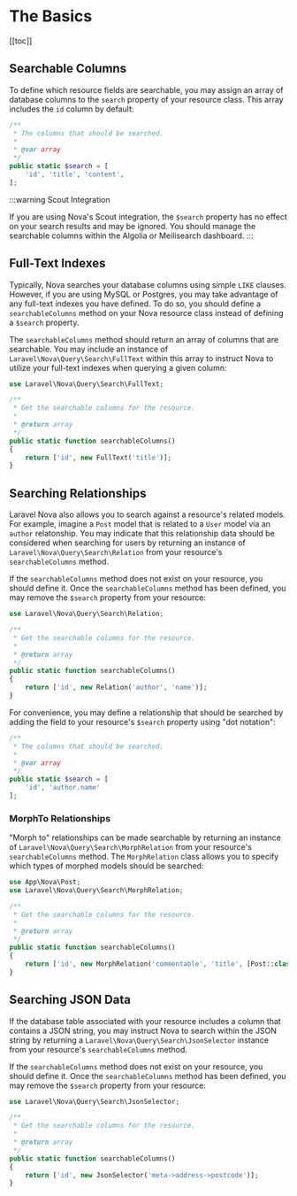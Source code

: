# The Basics

[[toc]]

## Searchable Columns

To define which resource fields are searchable, you may assign an array of database columns to the `search` property of your resource class. This array includes the `id` column by default:

```php
/**
 * The columns that should be searched.
 *
 * @var array
 */
public static $search = [
    'id', 'title', 'content',
];
```

:::warning Scout Integration

If you are using Nova's Scout integration, the `$search` property has no effect on your search results and may be ignored. You should manage the searchable columns within the Algolia or Meilisearch dashboard.
:::

## Full-Text Indexes

Typically, Nova searches your database columns using simple `LIKE` clauses. However, if you are using MySQL or Postgres, you may take advantage of any full-text indexes you have defined. To do so, you should define a `searchableColumns` method on your Nova resource class instead of defining a `$search` property.

The `searchableColumns` method should return an array of columns that are searchable. You may include an instance of `Laravel\Nova\Query\Search\FullText` within this array to instruct Nova to utilize your full-text indexes when querying a given column:

```php
use Laravel\Nova\Query\Search\FullText;

/**
 * Get the searchable columns for the resource.
 *
 * @return array
 */
public static function searchableColumns()
{
    return ['id', new FullText('title')];
}
```

## Searching Relationships

Laravel Nova also allows you to search against a resource's related models. For example, imagine a `Post` model that is related to a `User` model via an `author` relatonship. You may indicate that this relationship data should be considered when searching for users by returning an instance of `Laravel\Nova\Query\Search\Relation` from your resource's `searchableColumns` method.

If the `searchableColumns` method does not exist on your resource, you should define it. Once the `searchableColumns` method has been defined, you may remove the `$search` property from your resource:

```php
use Laravel\Nova\Query\Search\Relation;

/**
 * Get the searchable columns for the resource.
 *
 * @return array
 */
public static function searchableColumns()
{
    return ['id', new Relation('author', 'name')];
}
```

For convenience, you may define a relationship that should be searched by adding the field to your resource's `$search` property using "dot notation":

```php
/**
 * The columns that should be searched.
 *
 * @var array
 */
public static $search = [
    'id', 'author.name'
];
```

### MorphTo Relationships

"Morph to" relationships can be made searchable by returning an instance of `Laravel\Nova\Query\Search\MorphRelation` from your resource's `searchableColumns` method. The `MorphRelation` class allows you to specify which types of morphed models should be searched:

```php
use App\Nova\Post;
use Laravel\Nova\Query\Search\MorphRelation;

/**
 * Get the searchable columns for the resource.
 *
 * @return array
 */
public static function searchableColumns()
{
    return ['id', new MorphRelation('commentable', 'title', [Post::class])];
}
```

## Searching JSON Data

If the database table associated with your resource includes a column that contains a JSON string, you may instruct Nova to search within the JSON string by returning a `Laravel\Nova\Query\Search\JsonSelector` instance from your resource's `searchableColumns` method.

If the `searchableColumns` method does not exist on your resource, you should define it. Once the `searchableColumns` method has been defined, you may remove the `$search` property from your resource:

```php
use Laravel\Nova\Query\Search\JsonSelector;

/**
 * Get the searchable columns for the resource.
 *
 * @return array
 */
public static function searchableColumns()
{
    return ['id', new JsonSelector('meta->address->postcode')];
}
```
